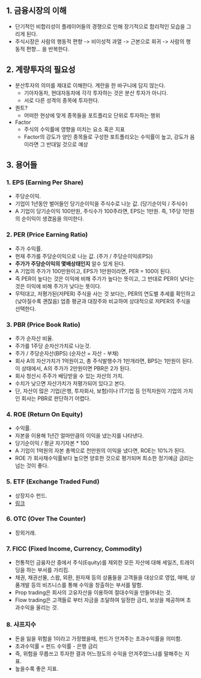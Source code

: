 ## 1. 금융시장의 이해

- 단기적인 비합리성이 플레이어들의 경쟁으로 인해 장기적으로 합리적인 모습을 그리게 된다.
- 주식시장은 사람의 행동적 편향 -> 비이성적 과열 -> 근본으로 회귀 -> 사람의 행동적 편향... 을 반복한다.

## 2. 계량투자의 필요성

- 분산투자의 의미를 제대로 이해한다. 계란을 한 바구니에 담지 않는다.
  - 기아자동차, 현대자동차에 각각 투자하는 것은 분산 투자가 아니다.
  - 서로 다른 성격의 종목에 투자한다.
- 퀀트?
  - 어떠한 현상에 맞게 종목들을 포트플리오 단위로 투자하는 행위
- Factor
  - 주식의 수익률에 영향을 미치는 요소 혹은 지표
  - Factor의 강도가 양인 종목들로 구성한 포트폴리오는 수익률이 높고, 강도가 음이라면 그 반대일 것으로 예상

## 3. 용어들

### 1. EPS (Earning Per Share)

- 주당순이익.
- 기업이 1년동안 벌어들인 당기순이익을 주식수로 나눈 값. (당기순이익 / 주식수)
- A 기업이 당기순이익 100만원, 주식수가 100주라면, EPS는 1만원. 즉, 1주당 1만원의 순이익이 생겼음을 의미한다.

### 2. PER (Price Earning Ratio)

- 주가 수익률.
- 현재 주가를 주당순이익으로 나눈 값. (주가 / 주당순이익(EPS))
- **주가가 주당순이익의 몇배상태인지** 알수 있게 된다.
- A 기업의 주가가 100만원이고, EPS가 1만원이라면, PER = 100이 된다.
- 즉 PER이 높다는 것은 이익에 비해 주가가 높다는 뜻이고, 그 반대로 PER이 낮다는 것은 이익에 비해 주가가 낮다는 뜻이다.
- 무턱대고, 저평가된(저PER) 주식을 사는 것 보다는, PER의 연도별 추세를 확인하고(낮아질수록 괜찮음) 업종 평균과 대장주와 비교하여 상대적으로 저PER의 주식을 선택한다.

### 3. PBR (Price Book Ratio)

- 주가 순자산 비율.
- 주가를 1주당 순자산가치로 나눈것.
- 주가 / 주당순자산(BPS) (순자산 = 자산 - 부채)
- 회사 A의 자산가치가 1억원이고, 총 주식발행수가 1만개라면, BPS는 1만원이 된다. 이 상태에서, A의 주가가 2만원이면 PBR은 2가 된다.
- 회사 청산시 주주가 배당받을 수 있는 자산의 가치.
- 수치가 낮으면 자산가치가 저평가되어 있다고 본다.
- 단, 자산이 많은 기업(은행, 투자회사, 보험)이나 IT기업 등 인적자원이 기업의 가치인 회사는 PBR로 판단하기 어렵다.

### 4. ROE (Return On Equity)

- 수익률.
- 자본을 이용해 1년간 얼마만큼의 이익을 냈는지를 나타낸다.
- 당기순이익 / 평균 자기자본 \* 100
- A 기업이 1억원의 자본 총액으로 천만원의 이익을 냈다면, ROE는 10%가 된다.
- ROE 가 회사채수익률보다 높으면 양호한 것으로 평가되며 최소한 정기예금 금리는 넘는 것이 좋다.

### 5. ETF (Exchange Traded Fund)

- 상장지수 펀드.
- [링크](https://banksalad.com/contents/%EC%9D%B8%EB%8D%B1%EC%8A%A4%ED%8E%80%EB%93%9C-ETF%ED%88%AC%EC%9E%90-%EC%9D%B4%ED%95%B4%ED%95%98%EA%B8%B0-%EA%B0%9C%EB%85%90%EB%B6%80%ED%84%B0-%ED%88%AC%EC%9E%90-%EC%8B%9C-%EC%A3%BC%EC%9D%98%EC%82%AC%ED%95%AD%EA%B9%8C%EC%A7%80-xNWgO)

### 6. OTC (Over The Counter)

- 장외거래.

### 7. FICC (Fixed Income, Currency, Commodity)

- 전통적인 금융자산 중에서 주식(Equity)를 제외한 모든 자산에 대해 세일즈, 트레이딩을 하는 부서를 가리킴.
- 채권, 채권선물, 스왑, 외환, 원자재 등의 상품들을 고객들을 대상으로 영업, 매매, 상품개발 등의 비즈니스를 통해 수익을 창출하는 부서를 말함.
- Prop trading은 회사의 고유자산을 이용하여 절대수익을 만들어내는 것.
- Flow trading은 고객들로 부터 자금을 조달하여 일정한 금리, 보상을 제공하며 초과수익을 올리는 것.

### 8. 샤프지수

- 돈을 잃을 위험을 1이라고 가정했을때, 펀드가 안겨주는 초과수익률을 의미함.
- 초과수익률 = 펀드 수익률 - 은행 금리
- 즉, 위험을 무릅쓰고 투자한 결과 어느정도의 수익을 안겨주었느냐를 말해주는 지표.
- 높을수록 좋은 지표.
